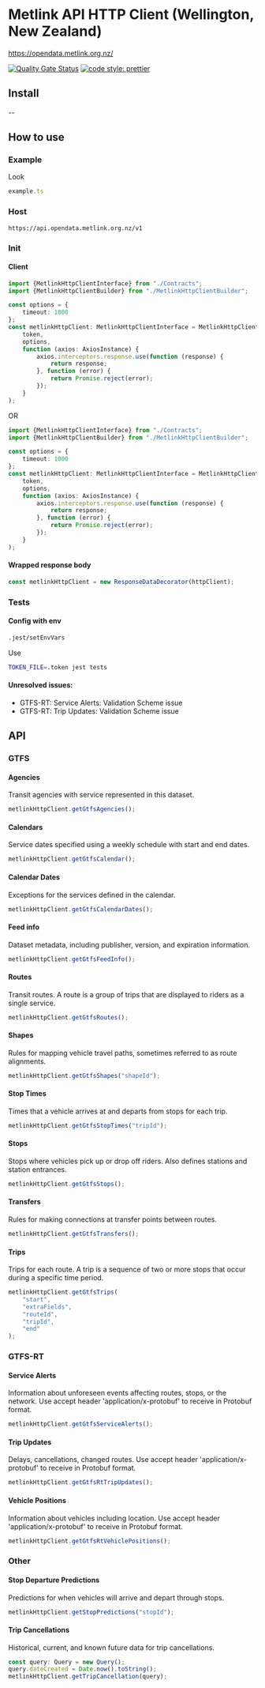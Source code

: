 # Metlink API HTTP Client (Wellington, New Zealand)

https://opendata.metlink.org.nz/

[![Quality Gate Status](https://sonarcloud.io/api/project_badges/measure?project=jaddek_metlink-api-http-client-typescript&metric=alert_status)](https://sonarcloud.io/summary/new_code?id=jaddek_metlink-api-http-client-typescript)
[![code style: prettier](https://img.shields.io/badge/code_style-prettier-ff69b4.svg?style=flat-square)](https://github.com/prettier/prettier)

## Install

--

## How to use

### Example

Look

```ts
example.ts
```

### Host

```
https://api.opendata.metlink.org.nz/v1
```

### Init

#### Client

```ts
import {MetlinkHttpClientInterface} from "./Contracts";
import {MetlinkHttpClientBuilder} from "./MetlinkHttpClientBuilder";

const options = {
    timeout: 1000
};
const metlinkHttpClient: MetlinkHttpClientInterface = MetlinkHttpClientBuilder.buildWithAxios(
    token,
    options,
    function (axios: AxiosInstance) {
        axios.interceptors.response.use(function (response) {
            return response;
        }, function (error) {
            return Promise.reject(error);
        });
    }
);
```

OR

```ts
import {MetlinkHttpClientInterface} from "./Contracts";
import {MetlinkHttpClientBuilder} from "./MetlinkHttpClientBuilder";

const options = {
    timeout: 1000
};
const metlinkHttpClient: MetlinkHttpClientInterface = MetlinkHttpClientBuilder.buildWithAxiosAndDecorate(
    token,
    options,
    function (axios: AxiosInstance) {
        axios.interceptors.response.use(function (response) {
            return response;
        }, function (error) {
            return Promise.reject(error);
        });
    }
);
```

#### Wrapped response body

```ts
const metlinkHttpClient = new ResponseDataDecorator(httpClient);
```

### Tests

#### Config with env

```bash
.jest/setEnvVars
```

Use

```bash
TOKEN_FILE=.token jest tests
```

#### Unresolved issues:

- GTFS-RT: Service Alerts: Validation Scheme issue
- GTFS-RT: Trip Updates: Validation Scheme issue

## API

### GTFS

#### Agencies

Transit agencies with service represented in this dataset.

```ts
metlinkHttpClient.getGtfsAgencies();
```

#### Calendars

Service dates specified using a weekly schedule with start and end dates.

```ts
metlinkHttpClient.getGtfsCalendar();
```

#### Calendar Dates

Exceptions for the services defined in the calendar.

```ts
metlinkHttpClient.getGtfsCalendarDates();
```

#### Feed info

Dataset metadata, including publisher, version, and expiration information.

```ts
metlinkHttpClient.getGtfsFeedInfo();
```

#### Routes

Transit routes. A route is a group of trips that are displayed to riders as a single service.

```ts
metlinkHttpClient.getGtfsRoutes();
```

#### Shapes

Rules for mapping vehicle travel paths, sometimes referred to as route alignments.

```ts
metlinkHttpClient.getGtfsShapes("shapeId");
```

#### Stop Times

Times that a vehicle arrives at and departs from stops for each trip.

```ts
metlinkHttpClient.getGtfsStopTimes("tripId");
```

#### Stops

Stops where vehicles pick up or drop off riders. Also defines stations and station entrances.

```ts
metlinkHttpClient.getGtfsStops();
```

#### Transfers

Rules for making connections at transfer points between routes.

```ts
metlinkHttpClient.getGtfsTransfers();
```

#### Trips

Trips for each route. A trip is a sequence of two or more stops that occur during a specific time period.

```ts
metlinkHttpClient.getGtfsTrips(
    "start",
    "extraFields",
    "routeId",
    "tripId",
    "end"
);
```

### GTFS-RT

#### Service Alerts

Information about unforeseen events affecting routes, stops, or the network. Use accept header 'application/x-protobuf'
to receive in Protobuf format.

```ts
metlinkHttpClient.getGtfsServiceAlerts();
```

#### Trip Updates

Delays, cancellations, changed routes. Use accept header 'application/x-protobuf' to receive in Protobuf format.

```ts
metlinkHttpClient.getGtfsRtTripUpdates();
```

#### Vehicle Positions

Information about vehicles including location. Use accept header 'application/x-protobuf' to receive in Protobuf format.

```ts
metlinkHttpClient.getGtfsRtVehiclePositions();
```

### Other

#### Stop Departure Predictions

Predictions for when vehicles will arrive and depart through stops.

```ts
metlinkHttpClient.getStopPredictions("stopId");
```

#### Trip Cancellations

Historical, current, and known future data for trip cancellations.

```ts
const query: Query = new Query();
query.dateCreated = Date.now().toString();
metlinkHttpClient.getTripCancellation(query);
```



